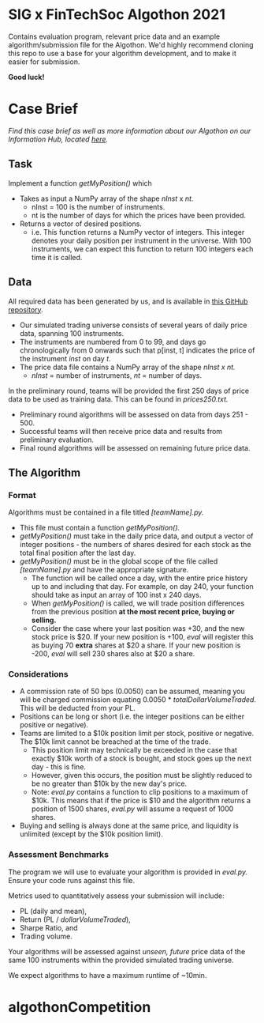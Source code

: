 # SIG x FinTechSoc Algothon 2021
Contains evaluation program, relevant price data and an example algorithm/submission file for the Algothon. We'd highly recommend cloning this repo to use a base for your algorithm development, and to make it easier for submission.

**Good luck!**

# Case Brief
*Find this case brief as well as more information about our Algothon on our Information Hub, located [here](https://www.notion.so/Algothon-2021-Information-Hub-3b65973a4a694d07952ff55706a6b1aa).*

## Task

Implement a function *getMyPosition()* which

- Takes as input a NumPy array of the shape *nInst* x *nt*.
    - nInst = 100 is the number of instruments.
    - nt is the number of days for which the prices have been provided.
- Returns a vector of desired positions.
    - i.e. This function returns a NumPy vector of integers. This integer denotes your daily position per instrument in the universe. With 100 instruments, we can expect this function to return 100 integers each time it is called.

## Data

All required data has been generated by us, and is available in [this GitHub repository](https://github.com/oniewankenobi/algothon21). 

- Our simulated trading universe consists of several years of daily price data, spanning 100 instruments.
- The instruments are numbered from 0 to 99, and days go chronologically from 0 onwards such that p[inst, t] indicates the price of the instrument *inst* on day *t*.
- The price data file contains a NumPy array of the shape *nInst x nt.*
    - *nInst* = number of instruments, *nt* = number of days.

In the preliminary round, teams will be provided the first 250 days of price data to be used as training data. This can be found in *prices250.txt.*

- Preliminary round algorithms will be assessed on data from days 251 - 500.
- Successful teams will then receive price data and results from preliminary evaluation.
- Final round algorithms will be assessed on remaining future price data.

## The Algorithm

### Format

Algorithms must be contained in a file titled *[teamName].py.* 

- This file must contain a function *getMyPosition().*
- *getMyPosition()* must take in the daily price data, and output a vector of integer positions - the numbers of shares desired for each stock as the total final position after the last day.
- *getMyPosition()* must be in the global scope of the file called *[teamName].py* and have the appropriate signature.
    - The function will be called once a day, with the entire price history up to and including that day. For example, on day 240, your function should take as input an array of 100 inst x 240 days.
    - When *getMyPosition()* is called, we will trade position differences from the previous position **at the most recent price, buying or selling.** 
    - Consider the case where your last position was +30, and the new stock price is $20. If your new position is +100, *eval* will register this as buying 70 **extra** shares at $20 a share. If your new position is -200, *eval* will sell 230 shares also at $20 a share.

### **Considerations**

- A commission rate of 50 bps (0.0050) can be assumed, meaning you will be charged commission equating 0.0050 * *totalDollarVolumeTraded*. This will be deducted from your PL.
- Positions can be long or short (i.e. the integer positions can be either positive or negative).
- Teams are limited to a $10k position limit per stock, positive or negative. The $10k limit cannot be breached at the time of the trade.
    - This position limit may technically be exceeded in the case that exactly $10k worth of a stock is bought, and stock goes up the next day - this is fine.
    - However, given this occurs, the position must be slightly reduced to be no greater than $10k by the new day's price.
    - Note: *eval.py* contains a function to clip positions to a maximum of $10k. This means that if the price is $10 and the algorithm returns a position of 1500 shares, *eval.py* will assume a request of 1000 shares.
- Buying and selling is always done at the same price, and liquidity is unlimited (except by the $10k position limit).

### **Assessment Benchmarks**

The program we will use to evaluate your algorithm is provided in *eval.py.* Ensure your code runs against this file. 

Metrics used to quantitatively assess your submission will include:

- PL (daily and mean),
- Return (PL / *dollarVolumeTraded*),
- Sharpe Ratio, and
- Trading volume.

Your algorithms will be assessed against *unseen, future* price data of the same 100 instruments within the provided simulated trading universe.

We expect algorithms to have a maximum runtime of ~10min.

# algothonCompetition
